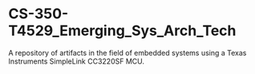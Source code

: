 # CS-350-T4529_Emerging_Sys_Arch_Tech
A repository of artifacts in the field of embedded systems using a Texas Instruments SimpleLink CC3220SF MCU.
